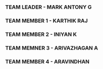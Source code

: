 ### TEAM LEADER - MARK ANTONY G
### TEAM MEMBER 1 - KARTHIK RAJ
### TEAM MEMBER 2 - INIYAN K 
### TEAM MEMNER 3 - ARIVAZHAGAN A
### TEAM MEMBER 4 - ARAVINDHAN 

